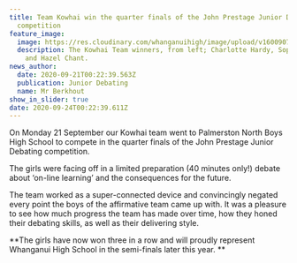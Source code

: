 ```yaml
---
title: Team Kowhai win the quarter finals of the John Prestage Junior Debating
  competition
feature_image:
  image: https://res.cloudinary.com/whanganuihigh/image/upload/v1600907666/News/John_Prestage_Jnr_Debating_comp._Charlotte_Sphia_and_Hazel.jpg
  description: The Kowhai Team winners, from left; Charlotte Hardy, Sophia Bedwell
    and Hazel Chant.
news_author:
  date: 2020-09-21T00:22:39.563Z
  publication: Junior Debating
  name: Mr Berkhout
show_in_slider: true
date: 2020-09-24T00:22:39.611Z
---
```

On Monday 21 September our Kowhai team went to Palmerston North Boys High School to compete in the quarter finals of the John Prestage Junior Debating competition. 

The girls were facing off in a limited preparation (40 minutes only!) debate about ‘on-line learning’ and the consequences for the future.  

The team worked as a super-connected device and convincingly negated every point the boys of the affirmative team came up with. It was a pleasure to see how much progress the team has made over time, how they honed their debating skills, as well as their delivering style.

**The girls have now won three in a row and will proudly represent Whanganui High School in the semi-finals later this year.**
